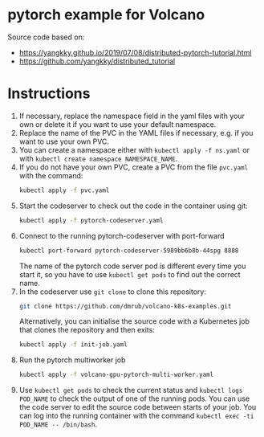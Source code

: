 # pytorch example for Volcano

Source code based on:

* https://yangkky.github.io/2019/07/08/distributed-pytorch-tutorial.html
* https://github.com/yangkky/distributed_tutorial

# Instructions

1. If necessary, replace the namespace field in the yaml files with your own or delete it if you want to use your default namespace.
2. Replace the name of the PVC in the YAML files if necessary, e.g. if you want to use your own PVC.
3. You can create a namespace either with `kubectl apply -f ns.yaml` or with `kubectl create namespace NAMESPACE_NAME`.
4. If you do not have your own PVC, create a PVC from the file `pvc.yaml` with the command:
    ```sh
    kubectl apply -f pvc.yaml
    ```
4. Start the codeserver to check out the code in the container using git:
    ```sh
    kubectl apply -f pytorch-codeserver.yaml
    ```
5. Connect to the running pytorch-codeserver with port-forward
    ```sh
    kubectl port-forward pytorch-codeserver-5989bb6b8b-44spg 8888
    ```
    The name of the pytorch code server pod is different every time you start it, so you have to use `kubectl get pods` to find out the correct name.
6. In the codeserver use `git clone` to clone this repository:
    ```sh
    git clone https://github.com/dmrub/volcano-k8s-examples.git
    ```
    Alternatively, you can initialise the source code with a Kubernetes job that clones the repository and then exits:
    ```sh
    kubectl apply -f init-job.yaml
    ```
7. Run the pytorch multiworker job
    ```sh
    kubectl apply -f volcano-gpu-pytorch-multi-worker.yaml
    ```
8. Use `kubectl get pods` to check the current status and `kubectl logs POD_NAME` to check the output of one of the running pods. You can use the code server to edit the source code between starts of your job. You can log into the running container with the command `kubectl exec -ti POD_NAME -- /bin/bash`.
